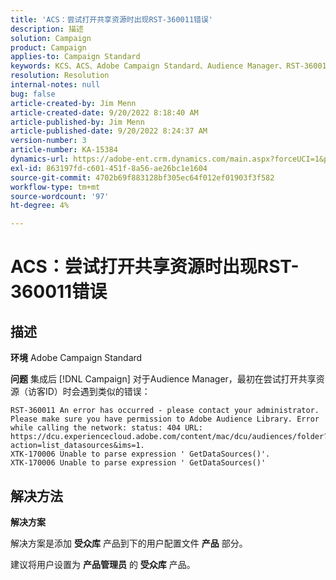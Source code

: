 ```yaml
---
title: 'ACS：尝试打开共享资源时出现RST-360011错误'
description: 描述
solution: Campaign
product: Campaign
applies-to: Campaign Standard
keywords: KCS、ACS、Adobe Campaign Standard、Audience Manager、RST-360011、错误、打开共享资源
resolution: Resolution
internal-notes: null
bug: false
article-created-by: Jim Menn
article-created-date: 9/20/2022 8:18:40 AM
article-published-by: Jim Menn
article-published-date: 9/20/2022 8:24:37 AM
version-number: 3
article-number: KA-15384
dynamics-url: https://adobe-ent.crm.dynamics.com/main.aspx?forceUCI=1&pagetype=entityrecord&etn=knowledgearticle&id=b3a386d3-bc38-ed11-9db1-0022480866ad
exl-id: 863197fd-c601-451f-8a56-ae26bc1e1604
source-git-commit: 4702b69f883128bf305ec64f012ef01903f3f582
workflow-type: tm+mt
source-wordcount: '97'
ht-degree: 4%

---
```


# ACS：尝试打开共享资源时出现RST-360011错误

## 描述


<b>环境</b>
Adobe Campaign Standard

<b>问题</b>
集成后 [!DNL Campaign] 对于Audience Manager，最初在尝试打开共享资源（访客ID）时会遇到类似的错误：


```
RST-360011 An error has occurred - please contact your administrator.
Please make sure you have permission to Adobe Audience Library. Error while calling the network: status: 404 URL: https://dcu.experiencecloud.adobe.com/content/mac/dcu/audiences/folder?action=list_datasources&ims=1.
XTK-170006 Unable to parse expression ' GetDataSources()'.
XTK-170006 Unable to parse expression ' GetDataSources()'
```





## 解决方法


<b>解决方案</b>

解决方案是添加 <b>受众库</b> 产品到下的用户配置文件 <b>产品</b> 部分。

建议将用户设置为 <b>产品管理员</b> 的 <b>受众库</b> 产品。
